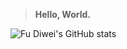 > **Hello, World.**

![Fu Diwei's GitHub stats](https://github-readme-stats.vercel.app/api?username=fudiwei&hide_border=true)
